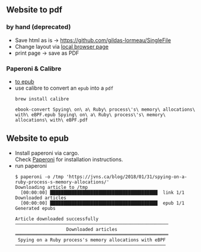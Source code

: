 ## Website to pdf

### by hand (deprecated)
* Save html as is -> https://github.com/gildas-lormeau/SingleFile
* Change layout via [local browser page](./website-to-pdf.html)
* print page -> save as PDF


### Paperoni & Calibre

* [to epub](#website-to-epub)
* use calibre to convert an `epub` into a `pdf`
  ```
  brew install calibre

  ebook-convert Spying\ on\ a\ Ruby\ process\'s\ memory\ allocations\ with\ eBPF.epub Spying\ on\ a\ Ruby\ process\'s\ memory\ allocations\ with\ eBPF.pdf
  ```



## Website to epub

* Install paperoni via cargo.  
  Check [Paperoni](https://lib.rs/crates/paperoni) for installation instructions.
* run paperoni
  ```
  $ paperoni -o /tmp 'https://jvns.ca/blog/2018/01/31/spying-on-a-ruby-process-s-memory-allocations/'
  Downloading article to /tmp
    [00:00:00] ████████████████████████████████████████  link 1/1       Downloaded articles
    [00:00:00] ████████████████████████████████████████  epub 1/1       Generated epubs

  Article downloaded successfully
  ─────────────────────────────────────────────────────────
                     Downloaded articles
  ═════════════════════════════════════════════════════════
   Spying on a Ruby process's memory allocations with eBPF
  ────────────────────────────────────────────────────────
  ```
